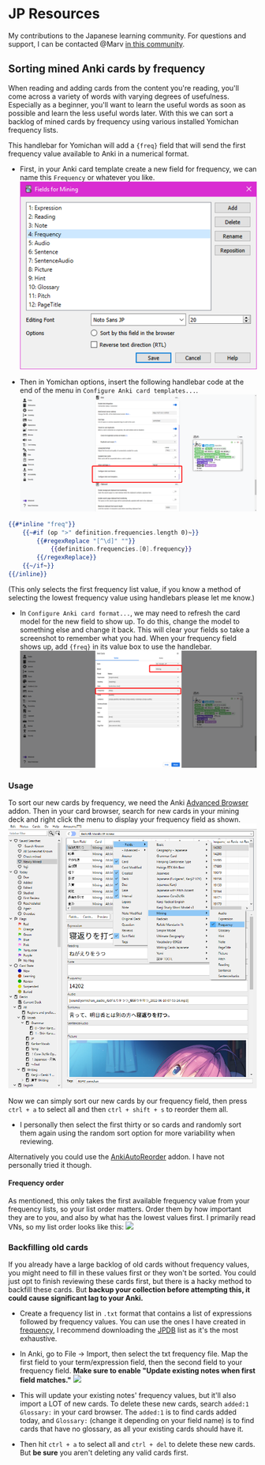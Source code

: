 # JP Resources

My contributions to the Japanese learning community. For questions and support, I can be contacted @Marv [in this community](https://learnjapanese.moe/join/).

## Sorting mined Anki cards by frequency

When reading and adding cards from the content you're reading, you'll come across a variety of words with varying degrees of usefulness. Especially as a beginner, you'll want to learn the useful words as soon as possible and learn the less useful words later. With this we can sort a backlog of mined cards by frequency using various installed Yomichan frequency lists.

This handlebar for Yomichan will add a `{freq}` field that will send the first frequency value available to Anki in a numerical format. 

- First, in your Anki card template create a new field for frequency, we can name this `Frequency` or whatever you like.
![](images/anki_Fields_for_Mining_2022-07-10_10-12-31.png)

- Then in Yomichan options, insert the following handlebar code at the end of the menu in `Configure Anki card templates...`.
![](images/chrome_Yomichan_Settings_-_Google_Chrome_2022-07-10_10-10-26.png)

```handlebars
{{#*inline "freq"}}
    {{~#if (op ">" definition.frequencies.length 0)~}}
        {{#regexReplace "[^\d]" ""}}
            {{definition.frequencies.[0].frequency}}
        {{/regexReplace}}
    {{~/if~}}
{{/inline}}
```

(This only selects the first frequency list value, if you know a method of selecting the lowest frequency value using handlebars please let me know.)

- In `Configure Anki card format...`, we may need to refresh the card model for the new field to show up. To do this, change the model to something else and change it back. This will clear your fields so take a screenshot to remember what you had. When your frequency field shows up, add `{freq}` in its value box to use the handlebar.
![](images/chrome_Yomichan_Settings_-_Google_Chrome_2022-07-10_10-15-02.png)

### Usage

To sort our new cards by frequency, we need the Anki [Advanced Browser](https://ankiweb.net/shared/info/874215009) addon. Then in your card browser, search for new cards in your mining deck and right click the menu to display your frequency field as shown.
![](images/anki_Browse_(1_of_2224_cards_selected)_2022-07-10_10-22-41.png)

Now we can simply sort our new cards by our frequency field, then press `ctrl + a` to select all and then `ctrl + shift + s` to reorder them all. 

- I personally then select the first thirty or so cards and randomly sort them again using the random sort option for more variability when reviewing.

Alternatively you could use the [AnkiAutoReorder](https://github.com/KamWithK/AnkiAutoReorder) addon. I have not personally tried it though.

#### Frequency order

As mentioned, this only takes the first available frequency value from your frequency lists, so your list order matters. Order them by how important they are to you, and also by what has the lowest values first. I primarily read VNs, so my list order looks like this:
![](images%5Cchrome_Yomichan_Settings_-_Google_Chrome_2022-07-10_10-41-48.png)

### Backfilling old cards

If you already have a large backlog of old cards without frequency values, you might need to fill in these values first or they won't be sorted. You could just opt to finish reviewing these cards first, but there is a hacky method to backfill these cards. But **backup your collection before attempting this, it could cause significant lag to your Anki.**

- Create a frequency list in `.txt` format that contains a list of expressions followed by frequency values. You can use the ones I have created in [frequency](frequency), I recommend downloading the [JPDB](frequency%5CJPDB.txt) list as it's the most exhaustive. 

- In Anki, go to File -> Import, then select the txt frequency file. Map the first field to your term/expression field, then the second field to your frequency field. **Make sure to enable "Update existing notes when first field matches."**
![](images%5Canki_Import_2022-07-10_10-47-55.png)

- This will update your existing notes' frequency values, but it'll also import a LOT of new cards. To delete these new cards, search `added:1 Glossary:` in your card browser. The `added:1` is to find cards added today, and `Glossary:` (change it depending on your field name) is to find cards that have no glossary, as all your existing cards should have it. 

- Then hit `ctrl + a` to select all and `ctrl + del` to delete these new cards. But **be sure** you aren't deleting any valid cards first.